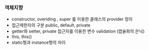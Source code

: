 ### 객체지향 
  - constructor, overiding , super 를 이용한 클래스의 provider 정의
  - 접근제한자의 구분 public, default, private
  - getter와 setter, private 접근자를 이용한 변수 validation (캡슐화의 은닉)
  - this, this()
  - static형과 instance형의 차이 

